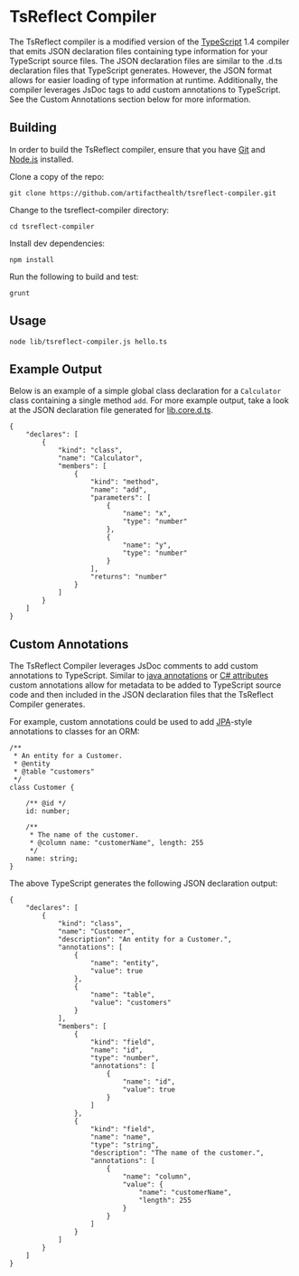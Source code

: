 # TsReflect Compiler

The TsReflect compiler is a modified version of the [TypeScript](http://www.typescriptlang.org/) 1.4 compiler that emits JSON
declaration files containing type information for your TypeScript source files. The JSON declaration files are similar
to the .d.ts declaration files that TypeScript generates. However, the JSON format allows for easier loading of type information
at runtime. Additionally, the compiler leverages JsDoc tags to add custom annotations to TypeScript. See the Custom Annotations
section below for more information.


## Building

In order to build the TsReflect compiler, ensure that you have [Git](http://git-scm.com/downloads) and [Node.js](http://nodejs.org/) installed.

Clone a copy of the repo:

```
git clone https://github.com/artifacthealth/tsreflect-compiler.git
```

Change to the tsreflect-compiler directory:

```
cd tsreflect-compiler
```

Install dev dependencies:

```
npm install
```

Run the following to build and test:

```
grunt
```


## Usage

```shell
node lib/tsreflect-compiler.js hello.ts
```


## Example Output

Below is an example of a simple global class declaration for a ```Calculator``` class containing a single method ```add```.
For more example output, take a look at the JSON declaration file generated for [lib.core.d.ts](https://github.com/artifacthealth/tsreflect-compiler/blob/master/lib/lib.core.d.json).

```
{
	"declares": [
		{
			"kind": "class",
			"name": "Calculator",
			"members": [
				{
					"kind": "method",
					"name": "add",
					"parameters": [
						{
							"name": "x",
							"type": "number"
						},
						{
							"name": "y",
							"type": "number"
						}
					],
					"returns": "number"
				}
			]
		}
	]
}
```


## Custom Annotations

The TsReflect Compiler leverages JsDoc comments to add custom annotations to TypeScript. Similar to [java annotations](http://en.wikipedia.org/wiki/Java_annotation) or
[C# attributes](https://msdn.microsoft.com/en-us/library/aa288454%28v=vs.71%29.aspx) custom annotations allow for metadata to be added to TypeScript source code
and then included in the JSON declaration files that the TsReflect Compiler generates.

For example, custom annotations could be used to add [JPA](http://en.wikipedia.org/wiki/Java_Persistence_API)-style annotations to classes for an ORM:

```
/**
 * An entity for a Customer.
 * @entity
 * @table "customers"
 */
class Customer {

    /** @id */
    id: number;

    /**
     * The name of the customer.
     * @column name: "customerName", length: 255
     */
    name: string;
}
```

The above TypeScript generates the following JSON declaration output:
```
{
	"declares": [
		{
			"kind": "class",
			"name": "Customer",
			"description": "An entity for a Customer.",
			"annotations": [
				{
					"name": "entity",
					"value": true
				},
				{
					"name": "table",
					"value": "customers"
				}
			],
			"members": [
				{
					"kind": "field",
					"name": "id",
					"type": "number",
					"annotations": [
						{
							"name": "id",
							"value": true
						}
					]
				},
				{
					"kind": "field",
					"name": "name",
					"type": "string",
					"description": "The name of the customer.",
					"annotations": [
						{
							"name": "column",
							"value": {
								"name": "customerName",
								"length": 255
							}
						}
					]
				}
			]
		}
	]
}
```

